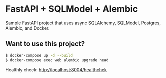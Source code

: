 # FastAPI + SQLModel + Alembic

Sample FastAPI project that uses async SQLAlchemy, SQLModel, Postgres, Alembic, and Docker.


## Want to use this project?

```sh
$ docker-compose up -d --build
$ docker-compose exec web alembic upgrade head
```

Healthly check: [http://localhost:8004/healthchek](http://localhost:8004/healthchek)


